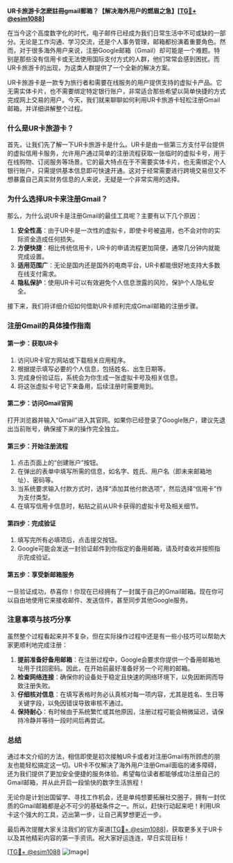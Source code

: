 **UR卡旅游卡怎麽註冊gmail郵箱？【解决海外用户的燃眉之急】[[TG💪+ @esim1088](https://t.me/s/esim1088)]**

在当今这个高度数字化的时代，电子邮件已经成为我们日常生活中不可或缺的一部分。无论是工作沟通、学习交流，还是个人事务管理，邮箱都扮演着重要角色。然而，对于很多海外用户来说，注册Google邮箱（Gmail）却可能是一个难题。特别是那些没有信用卡或无法使用国际支付方式的人群，他们常常会感到困扰。而UR卡旅游卡的出现，为这类人群提供了一个全新的解决方案。

UR卡旅游卡是一款专为旅行者和需要在线服务的用户提供支持的虚拟卡产品。它无需实体卡片，也不需要绑定特定银行账户，非常适合那些希望以简单快捷的方式完成网上交易的用户。今天，我们就来聊聊如何利用UR卡旅游卡轻松注册Gmail邮箱，并详细讲解整个过程。

### 什么是UR卡旅游卡？

首先，让我们先了解一下UR卡旅游卡是什么。UR卡是由一些第三方支付平台提供的虚拟信用卡服务，允许用户通过简单的注册流程获取一张临时的虚拟卡号，用于在线购物、订阅服务等场景。它的最大特点在于不需要实体卡片，也无需绑定个人银行账户，只需提供基本信息即可快速开通。这对于经常需要进行跨境交易但又不想暴露自己真实财务信息的人来说，无疑是一个非常实用的选择。

### 为什么选择UR卡来注册Gmail？

那么，为什么说UR卡是注册Gmail的最佳工具呢？主要有以下几个原因：

1. **安全性高**：由于UR卡是一次性的虚拟卡，即使卡号被盗用，也不会对你的实际资金造成任何损失。
2. **方便快捷**：相比传统信用卡，UR卡的申请流程更加简便，通常几分钟内就能完成设置。
3. **适用范围广**：无论是国内还是国外的电商平台，UR卡都能很好地支持大多数在线支付需求。
4. **隐私保护**：使用UR卡可以有效避免个人信息泄露的风险，保护个人隐私安全。

接下来，我们将详细介绍如何借助UR卡顺利完成Gmail邮箱的注册步骤。

### 注册Gmail的具体操作指南

#### 第一步：获取UR卡
1. 访问UR卡官方网站或下载相关应用程序。
2. 根据提示填写必要的个人信息，包括姓名、出生日期等。
3. 完成身份验证后，系统会为你生成一张虚拟卡号及相关信息。
4. 将这张虚拟卡号记下来备用，后续注册时需要用到。

#### 第二步：访问Gmail官网
打开浏览器并输入“Gmail”进入其官网。如果你已经登录了Google账户，建议先退出当前账号，确保接下来的操作完全独立。

#### 第三步：开始注册流程
1. 点击页面上的“创建账户”按钮。
2. 在弹出的表单中填写所需的信息，如名字、姓氏、用户名（即未来邮箱地址）、密码等。
3. 当系统要求输入付款方式时，选择“添加其他付款选项”，然后选择“信用卡”作为支付类型。
4. 在填写信用卡信息时，粘贴之前从UR卡获得的虚拟卡号及相关细节。

#### 第四步：完成验证
1. 填写完所有必填项后，点击提交按钮。
2. Google可能会发送一封验证邮件到你指定的备用邮箱，请及时查收并按照指示完成验证。

#### 第五步：享受新邮箱服务
一旦验证成功，恭喜你！你现在已经拥有了一封属于自己的Gmail邮箱。现在你可以自由地使用它来接收邮件、发送信件，甚至同步其他Google服务。

### 注意事项与技巧分享

虽然整个过程看起来并不复杂，但在实际操作过程中还是有一些小技巧可以帮助大家更顺利地完成注册：

1. **提前准备好备用邮箱**：在注册过程中，Google会要求你提供一个备用邮箱地址用于找回密码。因此，在开始前最好准备好另一个可用的邮箱。
2. **检查网络连接**：确保你的设备处于稳定且快速的网络环境下，以免因断网而导致注册失败。
3. **仔细核对信息**：在填写表格时务必认真核对每一项内容，尤其是姓名、生日等关键字段，以免因错误导致审核不通过。
4. **保持耐心**：有时候由于系统繁忙或其他原因，注册过程可能会稍微延迟，请保持冷静并等待一段时间后再尝试。

### 总结

通过本文介绍的方法，相信即使是初次接触UR卡或者对注册Gmail有所顾虑的朋友也能轻松搞定这一切。UR卡不仅解决了海外用户注册Gmail面临的诸多障碍，还为我们提供了更加安全便捷的服务体验。希望每位读者都能够成功注册自己的Gmail邮箱，并从此开启一段愉快的数字生活旅程！

无论你是计划出国留学、寻找工作机会，还是单纯想要拓展社交圈子，拥有一封优质的Gmail邮箱都是必不可少的基础条件之一。所以，赶快行动起来吧！利用UR卡这个强大的工具，迈出第一步，让自己离梦想更近一步。

最后再次提醒大家关注我们的官方渠道[[TG💪+ @esim1088](https://t.me/s/esim1088)]，获取更多关于UR卡以及其他精彩内容的第一手资讯。祝大家好运连连，早日实现目标！

[[TG💪+ @esim1088](https://t.me/s/esim1088) ![Image](https://i.postimg.cc/4NQfJmqS/Snipaste-2025-05-13-00-14-12.png)]